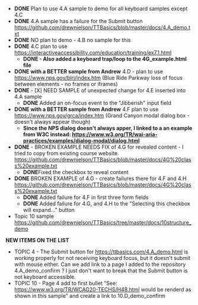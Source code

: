 
* **DONE** Plan to use 4.A sample to demo for all keyboard samples except 4.C
* **DONE** 4.A sample has a failure for the Submit button https://github.com/drewnielson/TTBasics/blob/master/docs/4.A_demo.txt
* **DONE** NO plan to demo - 4.B no sample for this
* **DONE** 4.C plan to use https://interactiveaccessibility.com/education/training/ex7.1.html
  * **DONE - Also added a keyboard trap/loop to the 4G_example.html file**
* **DONE with a BETTER sample from Andrew** 4.D - plan to use https://www.nps.gov/blri/index.htm (Blue Ride Parkway loss of focus between elements - no frames or iframes) 
* **DONE** - [X] NEED SAMPLE of unexpected change for 4.E inserted into 4.A sample
  * **DONE** Added an on-focus event to the "Jibberish" input field
* **DONE with a BETTER sample from Andrew** 4.F plan to use https://www.nps.gov/grca/index.htm (Grand Canyon modal dialog box - doesn't always appear though)
  * **Since the NPS dialog doesn't always apper, I linked to a an example from W3C instead: https://www.w3.org/TR/wai-aria-practices/examples/dialog-modal/dialog.html**
* **DONE** - BROKEN EXAMPLE NEEDS FIX of 4.G for revealed content - I tried to copy from existing course website. https://github.com/drewnielson/TTBasics/blob/master/docs/4G%20class%20example.txt
  * **DONE**Fixed the checkbox to reveal content
* **DONE** BROKEN EXAMPLE of 4.G - create failures there for 4.F and 4.H https://github.com/drewnielson/TTBasics/blob/master/docs/4G%20class%20example.txt
  * **DONE** Added failure for 4.F in first three form fields 
  * **DONE** Added failure for 4.G, and 4.H to the "Selecting this checkbox will expand..." button
* Topic 10 sample https://github.com/drewnielson/TTBasics/tree/master/docs/10structure_demo

**NEW ITEMS ON THE LIST**
* TOPIC 4 - The Submit button for https://ttbasics.com/4.A_demo.html is working properly for not receiving keyboard focus, but it doesn't submit with mouse either. Can we add link to a page I added to the repository 4.A_demo_confirm ?  I just don't want to break that the Submit button is not keyboard accessible.
* TOPIC 10 - Page 4 add to first bullet "See: https://www.w3.org/TR/WCAG20-TECHS/H48.html would be renderd as shown in this sample" and create a link to 10.D_demo_confirm
